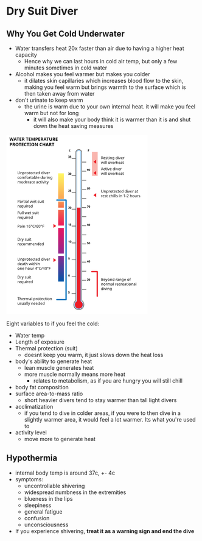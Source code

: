 # Dry Suit Diver

## Why You Get Cold Underwater
* Water transfers heat 20x faster than air due to having a higher heat capacity
  * Hence why we can last hours in cold air temp, but only a few minutes sometimes in cold water
* Alcohol makes you feel warmer but makes you colder
  * it dilates skin capillaries which increases blood flow to the skin, making you feel warm but brings warmth to the surface which is then taken away from water
* don't urinate to keep warm
  * the urine is warm due to your own internal heat. it will make you feel warm but not for long
    * it will also make your body think it is warmer than it is and shut down the heat saving measures

![Heat Chart](/PADI/assets/HeatChart.png)

Eight variables to if you feel the cold:
* Water temp
* Length of exposure
* Thermal protection (suit)
  * doesnt keep you warm, it just slows down the heat loss
* body's ability to generate heat
  * lean muscle generates heat
  * more muscle normally means more heat
    * relates to metabolism, as if you are hungry you will still chill
* body fat composition
* surface area-to-mass ratio
  * short heavier divers tend to stay warmer than tall light divers
* acclimatization
  * if you tend to dive in colder areas, if you were to then dive in a slightly warmer area, it would feel a lot warmer. Its what you're used to
* activity level
  * move more to generate heat

## Hypothermia
* internal body temp is around 37c, +- 4c
* symptoms:
  * uncontrollable shivering
  * widespread numbness in the extremities
  * blueness in the lips
  * sleepiness
  * general fatigue
  * confusion
  * unconsciousness
* If you experience shivering, **treat it as a warning sign and end the dive**
